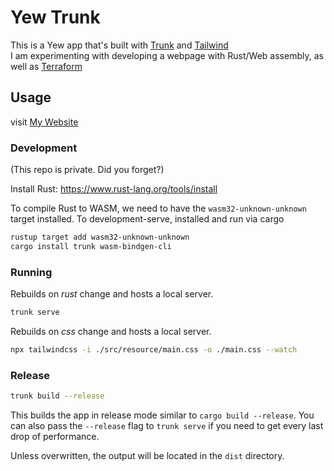 # Yew Trunk
This is a Yew app that's built with [Trunk] and [Tailwind]  
I am experimenting with developing a webpage with Rust/Web assembly, as well as [Terraform]

## Usage

visit [My Website][mywebsite]

### Development
(This repo is private. Did you forget?)

Install Rust: <https://www.rust-lang.org/tools/install>

To compile Rust to WASM, we need to have the `wasm32-unknown-unknown` target installed.
To development-serve, installed and run via cargo

```bash
rustup target add wasm32-unknown-unknown
cargo install trunk wasm-bindgen-cli
```

### Running

Rebuilds on _rust_ change and hosts a local server.
```bash
trunk serve
```

Rebuilds on _css_ change and hosts a local server.
```bash
npx tailwindcss -i ./src/resource/main.css -o ./main.css --watch
```

### Release

```bash
trunk build --release
```

This builds the app in release mode similar to `cargo build --release`.
You can also pass the `--release` flag to `trunk serve` if you need to get every last drop of performance.

Unless overwritten, the output will be located in the `dist` directory.

[trunk]: https://github.com/thedodd/trunk
[tailwind]: https://github.com/tailwindlabs/tailwindcss
[terraform]: https://github.com/hashicorp/terraform
[mywebsite]: https://AndrewTung.com/